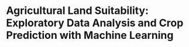 # Agricultural Land Suitability: Exploratory Data Analysis and Crop Prediction with Machine Learning
